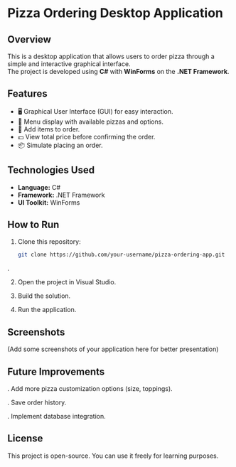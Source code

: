 # Pizza Ordering Desktop Application

## Overview
This is a desktop application that allows users to order pizza through a simple and interactive graphical interface.  
The project is developed using **C#** with **WinForms** on the **.NET Framework**.

## Features
- 🖥️ Graphical User Interface (GUI) for easy interaction.  
- 🍕 Menu display with available pizzas and options.  
- 🛒 Add items to order.  
- 💵 View total price before confirming the order.  
- 📦 Simulate placing an order.

## Technologies Used
- **Language:** C#  
- **Framework:** .NET Framework  
- **UI Toolkit:** WinForms  

## How to Run
1. Clone this repository:
   ```bash
   git clone https://github.com/your-username/pizza-ordering-app.git
.

2. Open the project in Visual Studio.

3. Build the solution.

4. Run the application.
   
## Screenshots

(Add some screenshots of your application here for better presentation)

## Future Improvements

. Add more pizza customization options (size, toppings).

. Save order history.

. Implement database integration.

## License
This project is open-source. You can use it freely for learning purposes.

